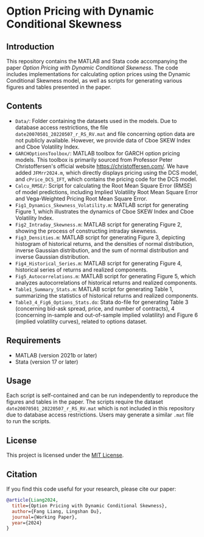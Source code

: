 # Option Pricing with Dynamic Conditional Skewness

## Introduction
This repository contains the MATLAB and Stata code accompanying the paper _Option Pricing with Dynamic Conditional Skewness_. The code includes implementations for calculating option prices using the Dynamic Conditional Skewness model, as well as scripts for generating various figures and tables presented in the paper.

## Contents
- `Data/`: Folder containing the datasets used in the models. Due to database access restrictions, the file `date20070501_20220507_r_RS_RV.mat` and file concerning option data are not publicly available. However, we provide data of Cboe SKEW Index and Cboe Volatility Index.
- `GARCHOptionsToolbox/`: MATLAB toolbox for GARCH option pricing models. This toolbox is primarily sourced from Professor Peter Christoffersen's official website https://christoffersen.com/. We have added `JFMrr2024.m`, which directly displays pricing using the DCS model, and `cPrice_DCS_IFT`, which contains the pricing code for the DCS model.
- `Calcu_RMSE/`: Script for calculating the Root Mean Square Error (RMSE) of model predictions, including Implied Volatility Root Mean Square Error and Vega-Weighted Pricing Root Mean Square Error.
- `Fig1_Dynamics_Skewness_Volatility.m`: MATLAB script for generating Figure 1, which illustrates the dynamics of Cboe SKEW Index and Cboe Volatility Index.
- `Fig2_Intraday_Skewness.m`: MATLAB script for generating Figure 2, showing the process of constructing intraday skewness.
- `Fig3_Densities.m`: MATLAB script for generating Figure 3, depicting histogram of historical returns, and the densities of normal distribution, inverse Gaussian distribution, and the sum of normal distribution and inverse Gaussian distribution.
- `Fig4_Historical_Series.m`: MATLAB script for generating Figure 4, historical series of returns and realized components.
- `Fig5_Autocorrelations.m`: MATLAB script for generating Figure 5, which analyzes autocorrelations of historical returns and realized components.
- `Table1_Summary_Stats.m`: MATLAB script for generating Table 1, summarizing the statistics of historical returns and realized components.
- `Table3_4_Fig6_Options_Stats.do`: Stata do-file for generating Table 3 (concerning bid-ask spread, price, and number of contracts), 4 (concerning in-sample and out-of-sample implied volatility) and Figure 6 (implied volatility curves), related to options dataset.

## Requirements
- MATLAB (version 2021b or later)
- Stata (version 17 or later)

## Usage
Each script is self-contained and can be run independently to reproduce the figures and tables in the paper. The scripts require the dataset `date20070501_20220507_r_RS_RV.mat` which is not included in this repository due to database access restrictions. Users may generate a similar `.mat` file to run the scripts.

## License
This project is licensed under the [MIT License](LICENSE).

## Citation
If you find this code useful for your research, please cite our paper:

```bibtex
@article{Liang2024,
  title={Option Pricing with Dynamic Conditional Skewness},
  author={Fang Liang, Lingshan Du},
  journal={Working Paper},
  year={2024}
}
